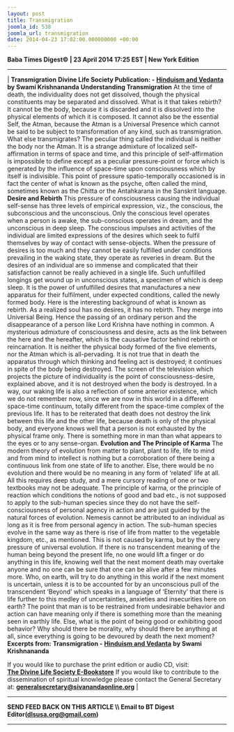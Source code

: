 ```yaml
---
layout: post
title: Transmigration
joomla_id: 538
joomla_url: transmigration
date: 2014-04-23 17:02:00.000000000 +00:00
---
```

**Baba Times Digest© | 23 April 2014 17:25 EST | New York Edition**
* * *
|
**Transmigration**
**Divine Life Society Publication: -** [**Hinduism and Vedanta**](http://www.swami-krishnananda.org/disc/disc_145.html) **by Swami Krishnananda**
**Understanding Transmigration**
At the time of death, the individuality does not get dissolved, though the physical constituents may be separated and dissolved. What is it that takes rebirth? It cannot be the body, because it is discarded and it is dissolved into the physical elements of which it is composed. It cannot also be the essential Self, the Atman, because the Atman is a Universal Presence which cannot be said to be subject to transformation of any kind, such as transmigration. What else transmigrates?
The peculiar thing called the individual is neither the body nor the Atman. It is a strange admixture of localized self-affirmation in terms of space and time, and this principle of self-affirmation is impossible to define except as a peculiar pressure-point or force which is generated by the influence of space-time upon consciousness which by itself is indivisible. This point of pressure spatio-temporally occasioned is in fact the center of what is known as the psyche, often called the mind, sometimes known as the Chitta or the Antahkarana in the Sanskrit language.
**Desire and Rebirth**
This pressure of consciousness causing the individual self-sense has three levels of empirical expression, viz., the conscious, the subconscious and the unconscious. Only the conscious level operates when a person is awake, the sub-conscious operates in dream, and the unconscious in deep sleep. The conscious impulses and activities of the individual are limited expressions of the desires which seek to fulfil themselves by way of contact with sense-objects. When the pressure of desires is too much and they cannot be easily fulfilled under conditions prevailing in the waking state, they operate as reveries in dream. But the desires of an individual are so immense and complicated that their satisfaction cannot be really achieved in a single life. Such unfulfilled longings get wound up in unconscious states, a specimen of which is deep sleep. It is the power of unfulfilled desires that manufactures a new apparatus for their fulfilment, under expected conditions, called the newly formed body. Here is the interesting background of what is known as rebirth.
As a realized soul has no desires, it has no rebirth. They merge into Universal Being. Hence the passing of an ordinary person and the disappearance of a person like Lord Krishna have nothing in common. A mysterious admixture of consciousness and desire, acts as the link between the here and the hereafter, which is the causative factor behind rebirth or reincarnation. It is neither the physical body formed of the five elements, nor the Atman which is all-pervading. It is not true that in death the apparatus through which thinking and feeling act is destroyed; it continues in spite of the body being destroyed. The screen of the television which projects the picture of individuality is the point of consciousness-desire, explained above, and it is not destroyed when the body is destroyed. In a way, our waking life is also a reflection of some anterior existence, which we do not remember now, since we are now in this world in a different space-time continuum, totally different from the space-time complex of the previous life. It has to be reiterated that death does not destroy the link between this life and the other life, because death is only of the physical body, and everyone knows well that a person is not exhausted by the physical frame only. There is something more in man than what appears to the eyes or to any sense-organ.
**Evolution and The Principle of Karma**
The modern theory of evolution from matter to plant, plant to life, life to mind and from mind to intellect is nothing but a corroboration of there being a continuous link from one state of life to another. Else, there would be no evolution and there would be no meaning in any form of ‘related’ life at all. All this requires deep study, and a mere cursory reading of one or two textbooks may not be adequate.
The principle of karma, or the principle of reaction which conditions the notions of good and bad etc., is not supposed to apply to the sub-human species since they do not have the self-consciousness of personal agency in action and are just guided by the natural forces of evolution. Nemesis cannot be attributed to an individual as long as it is free from personal agency in action. The sub-human species evolve in the same way as there is rise of life from matter to the vegetable kingdom, etc., as mentioned. This is not caused by karma, but by the very pressure of universal evolution.
If there is no transcendent meaning of the human being beyond the present life, no one would lift a finger or do anything in this life, knowing well that the next moment death may overtake anyone and no one can be sure that one can be alive after a few minutes more. Who, on earth, will try to do anything in this world if the next moment is uncertain, unless it is to be accounted for by an unconscious pull of the transcendent ‘Beyond’ which speaks in a language of ‘Eternity’ that there is life further to this medley of uncertainties, anxieties and insecurities here on earth? The point that man is to be restrained from undesirable behavior and action can have meaning only if there is something more than the meaning seen in earthly life. Else, what is the point of being good or exhibiting good behavior? Why should there be morality, why should there be anything at all, since everything is going to be devoured by death the next moment?
**Excerpts from:**
 **Transmigration -** [**Hinduism and Vedanta**](http://www.swami-krishnananda.org/disc/disc_145.html) **by Swami Krishnananda**  
  
If you would like to purchase the print edition or audio CD, visit:   
 [**The Divine Life Society E-Bookstore**](http://www.dlshq.org/cgi-bin/store/commerce.cgi?category=krishnananda&cart_id=1394930528.401)
If you would like to contribute to the dissemination of spiritual knowledge please contact the General Secretary at:
**[generalsecretary@sivanandaonline.org](mailto:generalsecretary@sivanandaonline.org)**
 |
* * *
**SEND FEED BACK ON THIS ARTICLE \\\ Email to BT Digest Editor[](mailto:dlsusa.org@gmail.com?subject=DLS%20Posts)(dlsusa.org@gmail.com)**
* * *
  
